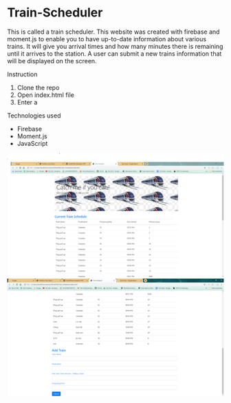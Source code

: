 # Train-Scheduler
This is called a train scheduler. This website was created with firebase and moment.js to enable you to have up-to-date information about various trains. It will give you arrival times and how many minutes there is remaining until it arrives to the station. A user can submit a new trains information that will be displayed on the screen.



Instruction
1. Clone the repo
2. Open index.html file
3. Enter a 



Technologies used
 * Firebase
 * Moment.js
 * JavaScript


![Image of Train Scheduler](/images/TrainS.PNG)
![Image of Train Scheduler](/images/TrainS.PNG1.PNG)